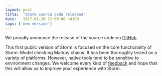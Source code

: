 ```yaml
---
layout: post
title:  "Storm source code released"
date:   2017-01-20 12:00:00 +0100
tags: ['new version']
---
```


We proudly announce the release of the source code on [GitHub](https://github.com/moves-rwth/storm).
<!--more-->

This first public version of Storm is focused on the core functionality of Storm: Model checking Markov chains. It has been thoroughly tested on a variety of platforms. However, native tools tend to be sensitive to environment changes. We welcome every kind of [<i class="fa fa-envelope" aria-hidden="true"></i> feedback](mailto:storm-dev@i2.informatik.rwth-aachen.de) and hope that this will allow us to improve your experience with Storm.
